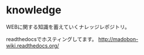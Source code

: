 knowledge
=========

WEBに関する知識を蓄えていくナレッジレポジトリ。

readthedocsでホスティングしてます。
http://madobon-wiki.readthedocs.org/
